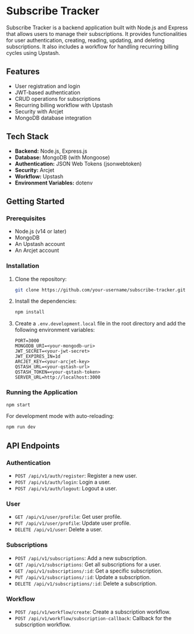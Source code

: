 # Subscribe Tracker

Subscribe Tracker is a backend application built with Node.js and Express that allows users to manage their subscriptions. It provides functionalities for user authentication, creating, reading, updating, and deleting subscriptions. It also includes a workflow for handling recurring billing cycles using Upstash.

## Features

*   User registration and login
*   JWT-based authentication
*   CRUD operations for subscriptions
*   Recurring billing workflow with Upstash
*   Security with Arcjet
*   MongoDB database integration

## Tech Stack

*   **Backend:** Node.js, Express.js
*   **Database:** MongoDB (with Mongoose)
*   **Authentication:** JSON Web Tokens (jsonwebtoken)
*   **Security:** Arcjet
*   **Workflow:** Upstash
*   **Environment Variables:** dotenv

## Getting Started

### Prerequisites

*   Node.js (v14 or later)
*   MongoDB
*   An Upstash account
*   An Arcjet account

### Installation

1.  Clone the repository:
    ```bash
    git clone https://github.com/your-username/subscribe-tracker.git
    ```
2.  Install the dependencies:
    ```bash
    npm install
    ```
3.  Create a `.env.development.local` file in the root directory and add the following environment variables:

    ```
    PORT=3000
    MONGODB_URI=<your-mongodb-uri>
    JWT_SECRET=<your-jwt-secret>
    JWT_EXPIRES_IN=1d
    ARCJET_KEY=<your-arcjet-key>
    QSTASH_URL=<your-qstash-url>
    QSTASH_TOKEN=<your-qstash-token>
    SERVER_URL=http://localhost:3000
    ```

### Running the Application

```bash
npm start
```

For development mode with auto-reloading:

```bash
npm run dev
```

## API Endpoints

### Authentication

*   `POST /api/v1/auth/register`: Register a new user.
*   `POST /api/v1/auth/login`: Login a user.
*   `POST /api/v1/auth/logout`: Logout a user.

### User

*   `GET /api/v1/user/profile`: Get user profile.
*   `PUT /api/v1/user/profile`: Update user profile.
*   `DELETE /api/v1/user`: Delete a user.

### Subscriptions

*   `POST /api/v1/subscriptions`: Add a new subscription.
*   `GET /api/v1/subscriptions`: Get all subscriptions for a user.
*   `GET /api/v1/subscriptions/:id`: Get a specific subscription.
*   `PUT /api/v1/subscriptions/:id`: Update a subscription.
*   `DELETE /api/v1/subscriptions/:id`: Delete a subscription.

### Workflow

*   `POST /api/v1/workflow/create`: Create a subscription workflow.
*   `POST /api/v1/workflow/subscription-callback`: Callback for the subscription workflow.
